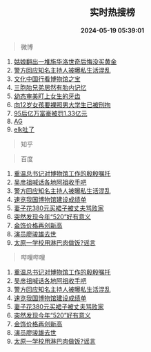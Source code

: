 <div align="center"><h2>实时热搜榜</h2><h4>2024-05-19 05:39:01</h4></div>

> 微博  

1. [姑娘翻出一堆施华洛世奇后悔没买黄金](https://s.weibo.com/weibo?q=%23%E5%A7%91%E5%A8%98%E7%BF%BB%E5%87%BA%E4%B8%80%E5%A0%86%E6%96%BD%E5%8D%8E%E6%B4%9B%E4%B8%96%E5%A5%87%E5%90%8E%E6%82%94%E6%B2%A1%E4%B9%B0%E9%BB%84%E9%87%91%23&t=31&band_rank=1&Refer=top)<br />
2. [警方回应知名主持人被曝私生活混乱](https://s.weibo.com/weibo?q=%23%E8%AD%A6%E6%96%B9%E5%9B%9E%E5%BA%94%E7%9F%A5%E5%90%8D%E4%B8%BB%E6%8C%81%E4%BA%BA%E8%A2%AB%E6%9B%9D%E7%A7%81%E7%94%9F%E6%B4%BB%E6%B7%B7%E4%B9%B1%23&t=31&band_rank=2&Refer=top)<br />
3. [文化中国行看博物馆之宝](https://s.weibo.com/weibo?q=%23%E6%96%87%E5%8C%96%E4%B8%AD%E5%9B%BD%E8%A1%8C%E7%9C%8B%E5%8D%9A%E7%89%A9%E9%A6%86%E4%B9%8B%E5%AE%9D%23&t=31&band_rank=3&Refer=top)<br />
4. [三胞胎兄弟居然有胎内记忆](https://s.weibo.com/weibo?q=%23%E4%B8%89%E8%83%9E%E8%83%8E%E5%85%84%E5%BC%9F%E5%B1%85%E7%84%B6%E6%9C%89%E8%83%8E%E5%86%85%E8%AE%B0%E5%BF%86%23&t=31&band_rank=4&Refer=top)<br />
5. [幼态审美盯上女生的牙齿](https://s.weibo.com/weibo?q=%23%E5%B9%BC%E6%80%81%E5%AE%A1%E7%BE%8E%E7%9B%AF%E4%B8%8A%E5%A5%B3%E7%94%9F%E7%9A%84%E7%89%99%E9%BD%BF%23&t=31&band_rank=5&Refer=top)<br />
6. [向12岁女孩要裸照男大学生已被刑拘](https://s.weibo.com/weibo?q=%23%E5%90%9112%E5%B2%81%E5%A5%B3%E5%AD%A9%E8%A6%81%E8%A3%B8%E7%85%A7%E7%94%B7%E5%A4%A7%E5%AD%A6%E7%94%9F%E5%B7%B2%E8%A2%AB%E5%88%91%E6%8B%98%23&t=31&band_rank=6&Refer=top)<br />
7. [95后亿万富豪被罚1.33亿元](https://s.weibo.com/weibo?q=%2395%E5%90%8E%E4%BA%BF%E4%B8%87%E5%AF%8C%E8%B1%AA%E8%A2%AB%E7%BD%9A1.33%E4%BA%BF%E5%85%83%23&t=31&band_rank=7&Refer=top)<br />
8. [AG](https://s.weibo.com/weibo?q=AG&t=31&band_rank=8&Refer=top)<br />
9. [elk吐了](https://s.weibo.com/weibo?q=elk%E5%90%90%E4%BA%86&t=31&band_rank=9&Refer=top)<br />

> 知乎  


> 百度  

1. [重温总书记对博物馆工作的殷殷嘱托](https://www.baidu.com/s?wd=%E9%87%8D%E6%B8%A9%E6%80%BB%E4%B9%A6%E8%AE%B0%E5%AF%B9%E5%8D%9A%E7%89%A9%E9%A6%86%E5%B7%A5%E4%BD%9C%E7%9A%84%E6%AE%B7%E6%AE%B7%E5%98%B1%E6%89%98&sa=fyb_news&rsv_dl=fyb_news)<br />
2. [吴彦祖喊话各地阿祖收手吧](https://www.baidu.com/s?wd=%E5%90%B4%E5%BD%A6%E7%A5%96%E5%96%8A%E8%AF%9D%E5%90%84%E5%9C%B0%E9%98%BF%E7%A5%96%E6%94%B6%E6%89%8B%E5%90%A7&sa=fyb_news&rsv_dl=fyb_news)<br />
3. [警方回应知名主持人被曝私生活混乱](https://www.baidu.com/s?wd=%E8%AD%A6%E6%96%B9%E5%9B%9E%E5%BA%94%E7%9F%A5%E5%90%8D%E4%B8%BB%E6%8C%81%E4%BA%BA%E8%A2%AB%E6%9B%9D%E7%A7%81%E7%94%9F%E6%B4%BB%E6%B7%B7%E4%B9%B1&sa=fyb_news&rsv_dl=fyb_news)<br />
4. [速览我国博物馆建设成绩单](https://www.baidu.com/s?wd=%E9%80%9F%E8%A7%88%E6%88%91%E5%9B%BD%E5%8D%9A%E7%89%A9%E9%A6%86%E5%BB%BA%E8%AE%BE%E6%88%90%E7%BB%A9%E5%8D%95&sa=fyb_news&rsv_dl=fyb_news)<br />
5. [妻子花380元买裙子被丈夫骂败家](https://www.baidu.com/s?wd=%E5%A6%BB%E5%AD%90%E8%8A%B1380%E5%85%83%E4%B9%B0%E8%A3%99%E5%AD%90%E8%A2%AB%E4%B8%88%E5%A4%AB%E9%AA%82%E8%B4%A5%E5%AE%B6&sa=fyb_news&rsv_dl=fyb_news)<br />
6. [突然发现今年“520”好有意义](https://www.baidu.com/s?wd=%E7%AA%81%E7%84%B6%E5%8F%91%E7%8E%B0%E4%BB%8A%E5%B9%B4%E2%80%9C520%E2%80%9D%E5%A5%BD%E6%9C%89%E6%84%8F%E4%B9%89&sa=fyb_news&rsv_dl=fyb_news)<br />
7. [金饰价格再创新高](https://www.baidu.com/s?wd=%E9%87%91%E9%A5%B0%E4%BB%B7%E6%A0%BC%E5%86%8D%E5%88%9B%E6%96%B0%E9%AB%98&sa=fyb_news&rsv_dl=fyb_news)<br />
8. [演员廖骏雄去世](https://www.baidu.com/s?wd=%E6%BC%94%E5%91%98%E5%BB%96%E9%AA%8F%E9%9B%84%E5%8E%BB%E4%B8%96&sa=fyb_news&rsv_dl=fyb_news)<br />
9. [太原一学校用淋巴肉做饭?谣言](https://www.baidu.com/s?wd=%E5%A4%AA%E5%8E%9F%E4%B8%80%E5%AD%A6%E6%A0%A1%E7%94%A8%E6%B7%8B%E5%B7%B4%E8%82%89%E5%81%9A%E9%A5%AD%3F%E8%B0%A3%E8%A8%80&sa=fyb_news&rsv_dl=fyb_news)<br />

> 哔哩哔哩  

1. [重温总书记对博物馆工作的殷殷嘱托](https://www.baidu.com/s?wd=%E9%87%8D%E6%B8%A9%E6%80%BB%E4%B9%A6%E8%AE%B0%E5%AF%B9%E5%8D%9A%E7%89%A9%E9%A6%86%E5%B7%A5%E4%BD%9C%E7%9A%84%E6%AE%B7%E6%AE%B7%E5%98%B1%E6%89%98&sa=fyb_news&rsv_dl=fyb_news)<br />
2. [吴彦祖喊话各地阿祖收手吧](https://www.baidu.com/s?wd=%E5%90%B4%E5%BD%A6%E7%A5%96%E5%96%8A%E8%AF%9D%E5%90%84%E5%9C%B0%E9%98%BF%E7%A5%96%E6%94%B6%E6%89%8B%E5%90%A7&sa=fyb_news&rsv_dl=fyb_news)<br />
3. [警方回应知名主持人被曝私生活混乱](https://www.baidu.com/s?wd=%E8%AD%A6%E6%96%B9%E5%9B%9E%E5%BA%94%E7%9F%A5%E5%90%8D%E4%B8%BB%E6%8C%81%E4%BA%BA%E8%A2%AB%E6%9B%9D%E7%A7%81%E7%94%9F%E6%B4%BB%E6%B7%B7%E4%B9%B1&sa=fyb_news&rsv_dl=fyb_news)<br />
4. [速览我国博物馆建设成绩单](https://www.baidu.com/s?wd=%E9%80%9F%E8%A7%88%E6%88%91%E5%9B%BD%E5%8D%9A%E7%89%A9%E9%A6%86%E5%BB%BA%E8%AE%BE%E6%88%90%E7%BB%A9%E5%8D%95&sa=fyb_news&rsv_dl=fyb_news)<br />
5. [妻子花380元买裙子被丈夫骂败家](https://www.baidu.com/s?wd=%E5%A6%BB%E5%AD%90%E8%8A%B1380%E5%85%83%E4%B9%B0%E8%A3%99%E5%AD%90%E8%A2%AB%E4%B8%88%E5%A4%AB%E9%AA%82%E8%B4%A5%E5%AE%B6&sa=fyb_news&rsv_dl=fyb_news)<br />
6. [突然发现今年“520”好有意义](https://www.baidu.com/s?wd=%E7%AA%81%E7%84%B6%E5%8F%91%E7%8E%B0%E4%BB%8A%E5%B9%B4%E2%80%9C520%E2%80%9D%E5%A5%BD%E6%9C%89%E6%84%8F%E4%B9%89&sa=fyb_news&rsv_dl=fyb_news)<br />
7. [金饰价格再创新高](https://www.baidu.com/s?wd=%E9%87%91%E9%A5%B0%E4%BB%B7%E6%A0%BC%E5%86%8D%E5%88%9B%E6%96%B0%E9%AB%98&sa=fyb_news&rsv_dl=fyb_news)<br />
8. [演员廖骏雄去世](https://www.baidu.com/s?wd=%E6%BC%94%E5%91%98%E5%BB%96%E9%AA%8F%E9%9B%84%E5%8E%BB%E4%B8%96&sa=fyb_news&rsv_dl=fyb_news)<br />
9. [太原一学校用淋巴肉做饭?谣言](https://www.baidu.com/s?wd=%E5%A4%AA%E5%8E%9F%E4%B8%80%E5%AD%A6%E6%A0%A1%E7%94%A8%E6%B7%8B%E5%B7%B4%E8%82%89%E5%81%9A%E9%A5%AD%3F%E8%B0%A3%E8%A8%80&sa=fyb_news&rsv_dl=fyb_news)<br />
